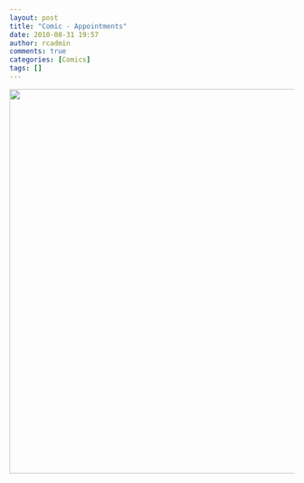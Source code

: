```yaml
---
layout: post
title: "Comic - Appointments"
date: 2010-08-31 19:57
author: rcadmin
comments: true
categories: [Comics]
tags: []
---
```

<a href="http://bitsmack.com/wp/2010/08/31/comic-appointments/"><img src="http://bitsmack.com/wp/wp-content/uploads/2010/08/20100831.jpg" alt="" title="" width="680" height="680" class="alignnone size-full wp-image-2053" /></a>
